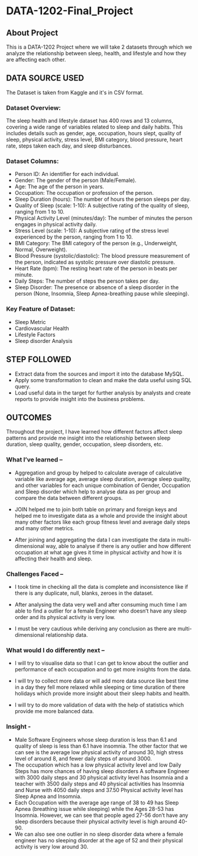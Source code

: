 # DATA-1202-Final_Project
## About Project
This is a DATA-1202 Project where we will take 2 datasets through which we analyze the relationship between sleep, health, and lifestyle and how they are affecting each other.

## DATA SOURCE USED
The Dataset is taken from Kaggle and it's in CSV format. 
### Dataset Overview:
The sleep health and lifestyle dataset has 400 rows and 13 columns, covering a wide range of variables related to sleep and daily habits. This includes details such as gender, age, occupation, hours slept, quality of sleep, physical activity, stress level, BMI category, blood pressure, heart rate, steps taken each day, and sleep disturbances.
### Dataset Columns:
- Person ID: An identifier for each individual.
- Gender: The gender of the person (Male/Female).
- Age: The age of the person in years.
- Occupation: The occupation or profession of the person.
- Sleep Duration (hours): The number of hours the person sleeps per day.
- Quality of Sleep (scale: 1-10): A subjective rating of the quality of sleep, ranging from 1 to 10.
- Physical Activity Level (minutes/day): The number of minutes the person engages in physical activity daily.
- Stress Level (scale: 1-10): A subjective rating of the stress level experienced by the person, ranging from 1 to 10.
- BMI Category: The BMI category of the person (e.g., Underweight, Normal, Overweight).
- Blood Pressure (systolic/diastolic): The blood pressure measurement of the person, indicated as systolic pressure over diastolic pressure.
- Heart Rate (bpm): The resting heart rate of the person in beats per minute.
- Daily Steps: The number of steps the person takes per day.
- Sleep Disorder: The presence or absence of a sleep disorder in the person (None, Insomnia, Sleep Apnea-breathing pause while sleeping).
### Key Feature of Dataset:
- Sleep Metric
- Cardiovascular Health
- Lifestyle Factors
- Sleep disorder Analysis

## STEP FOLLOWED
- Extract data from the sources and import it into the database MySQL. 
- Apply some transformation to clean and make the data useful using SQL query.
- Load useful data in the target for further analysis by analysts and create reports to provide insight into the business problems.

## OUTCOMES
Throughout the project, I have learned how different factors affect sleep patterns and provide me insight into the relationship between sleep duration, sleep quality, gender, occupation, sleep disorders, etc.

### What I’ve learned –

- Aggregation and group by helped to calculate average of calculative variable like average age, average sleep    duration, average sleep quality, and other variables for each unique combination of Gender, Occupation and Sleep disorder which help to analyse data as per group and compare the data between different groups.

- JOIN helped me to join both table on primary and foreign keys and helped me to investigate data as a whole and provide the insight about many other factors like each group fitness level and average daily steps and many other metrics.

- After joining and aggregating the data I can investigate the data in multi-dimensional way, able to analyse if there is any outlier and how different occupation at what age gives it time in physical activity and how it is affecting their health and sleep.

### Challenges Faced –

- I took time in checking all the data is complete and inconsistence like if there is any duplicate, null, blanks, zeroes in the dataset.
 
- After analysing the data very well and after consuming much time I am able to find a outlier for a female Engineer who doesn’t have any sleep order and its physical activity is very low.

- I must be very cautious while deriving any conclusion as there are multi-dimensional relationship data.

### What would I do differently next –

- I will try to visualise data so that I can get to know about the outlier and performance of each occupation and to get more insights from the data.

- I will try to collect more data or will add more data source like best time in a day they fell more relaxed while sleeping or time duration of there holidays which provide more insight about their sleep habits and health.

- I will try to do more validation of data with the help of statistics which provide me more balanced data.

### Insight - 
-	Male Software Engineers whose sleep duration is less than 6.1 and quality of sleep is less than 6.1 have insomnia. The other factor that we can see is the average low physical activity of around 30, high stress level of around 8, and fewer daily steps of around 3000.
-	The occupation which has a low physical activity level and low Daily Steps has more chances of having sleep disorders A software Engineer with 3000 daily steps and 30 physical activity level has Insomnia and a teacher with 3500 daily steps and 40 physical activities has Insomnia and Nurse with 4050 daily steps and 37.50 Physical activity level has Sleep Apnea and Insomnia.
-	Each Occupation with the average age range of 38 to 49 has Sleep Apnea (breathing issue while sleeping) while the Ages 28-53 has Insomnia. However, we can see that people aged 27-56 don’t have any sleep disorders because their physical activity level is high around 40-90. 
-	We can also see one outlier in no sleep disorder data where a female engineer has no sleeping disorder at the age of 52 and their physical activity is very low around 30.
